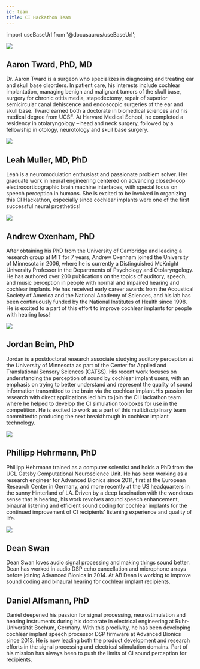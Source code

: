 ```yaml
---
id: team
title: CI Hackathon Team
---
```

import useBaseUrl from '@docusaurus/useBaseUrl';

![](/img/Aaron.jpg)
## Aaron Tward, PhD, MD
Dr. Aaron Tward is a surgeon who specializes in diagnosing and treating ear and skull base disorders. In patient care, his interests include cochlear implantation, managing benign and malignant tumors of the skull base, surgery for chronic otitis media, stapedectomy, repair of superior semicircular canal dehiscence and endoscopic surgeries of the ear and skull base. Tward earned both a doctorate in biomedical sciences and his medical degree from UCSF. At Harvard Medical School, he completed a residency in otolaryngology – head and neck surgery, followed by a fellowship in otology, neurotology and skull base surgery.

![](/img/Leah.jpg)
## Leah Muller, MD, PhD
Leah is a neuromodulation enthusiast and passionate problem solver. Her graduate work in neural engineering centered on advancing closed-loop electrocorticographic brain machine interfaces, with special focus on speech perception in humans. She is excited to be involved in organizing this CI Hackathon, especially since cochlear implants were one of the first successful neural prosthetics!

![](/img/Andrew.jpg)
## Andrew Oxenham, PhD
After obtaining his PhD from the University of Cambridge and leading a research group at MIT for 7 years, Andrew Oxenham joined the University of Minnesota in 2006, where he is currently a Distinguished McKnight University Professor in the Departments of Psychology and Otolaryngology. He has authored over 200 publications on the topics of auditory, speech, and music perception in people with normal and impaired hearing and cochlear implants. He has received early career awards from the Acoustical Society of America and the National Academy of Sciences, and his lab has been continuously funded by the National Institutes of Health since 1998. He is excited to a part of this effort to improve cochlear implants for people with hearing loss!

![](/img/Jordan.jpg)
## Jordan Beim, PhD
Jordan is a postdoctoral research associate studying auditory perception at the University of Minnesota as part of the Center for Applied and Translational Sensory Sciences (CATSS). His recent work focuses on understanding the perception of sound by cochlear implant users, with an emphasis on trying to better understand and represent the quality of sound information transmitted to the brain via the cochlear implant.His passion for research with direct applications led him to join the CI Hackathon team where he helped to develop the CI simulation toolboxes for use in the competition. He is excited to work as a part of this multidisciplinary team committedto producing the next breakthrough in cochlear implant technology.

![](/img/Phillipp.jpg)
## Phillipp Hehrmann, PhD
Phillipp Hehrmann trained as a computer scientist and holds a PhD from the UCL Gatsby Computational Neuroscience Unit. He has been working as a research engineer for Advanced Bionics since 2011, first at the European Research Center in Germany, and more recently at the US headquarters in the sunny Hinterland of LA. Driven by a deep fascination with the wondrous sense that is hearing, his work revolves around speech enhancement, binaural listening and efficient sound coding for cochlear implants for the continued improvement of CI recipients' listening experience and quality of life.

![](/img/Dean.png)
## Dean Swan
Dean Swan loves audio signal processing and making things sound better. Dean has worked in audio DSP echo cancellation and microphone arrays before joining Advanced Bionics in 2014. At AB Dean is working to improve sound coding and binaural hearing for cochlear implant recipients.

## Daniel Alfsmann, PhD
Daniel deepened his passion for signal processing, neurostimulation and hearing instruments during his doctorate in electrical engineering at Ruhr-Universität Bochum, Germany. With this proclivity, he has been developing cochlear implant speech processor DSP firmware at Advanced Bionics since 2013. He is now leading both the product development and research efforts in the signal processing and electrical stimulation domains. Part of his mission has always been to push the limits of CI sound perception for recipients.
